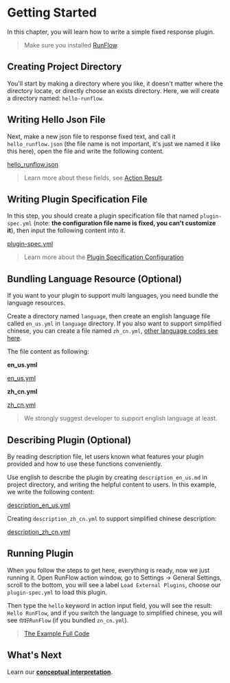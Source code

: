 # Getting Started

In this chapter, you will learn how to write a simple fixed response plugin.

> Make sure you installed [RunFlow](https://myrest.top/myflow).

## Creating Project Directory

You'll start by making a directory where you like, it doesn't matter where the directory locate, or directly choose an exists directory. Here, we will create a directory named: `hello-runflow`.

## Writing Hello Json File

Next, make a new json file to response fixed text, and call it `hello_runflow.json` (the file name is not important, it's just we named it like this here), open the file and write the following content.

[hello_runflow.json](hello-runflow/hello_runflow.json ':include :type=code')

> Learn more about these fields, see [Action Result](appendix/action_result.md#action-result-fields-explanation).

## Writing Plugin Specification File

In this step, you should create a plugin specification file that named `plugin-spec.yml` (note: **the configuration file name is fixed, you can't customize it**), then input the following content into it.

[plugin-spec.yml](hello-runflow/plugin-spec.yml ':include :type=code')

> Learn more about the [Plugin Specification Configuration](appendix/plugin_specification.md#plugin-specification)

## Bundling Language Resource (Optional)

If you want to your plugin to support multi languages, you need bundle the language resources.

Create a directory named `language`, then create an english language file called `en_us.yml` in `language` directory. If you also want to support simplified chinese, you can create a file named `zh_cn.yml`, [other language codes see here](appendix/language_code.md#language-code).

The file content as following:

**en_us.yml**

[en_us.yml](hello-runflow/language/en_us.yml ':include :type=code')

**zh_cn.yml**

[zh_cn.yml](hello-runflow/language/zh_cn.yml ':include :type=code')


> We strongly suggest developer to support english language at least.

## Describing Plugin (Optional)

By reading description file, let users known what features your plugin provided and how to use these functions conveniently.

Use english to describe the plugin by creating `description_en_us.md` in project directory, and writing the helpful content to users. In this example, we write the following content:

[description_en_us.yml](hello-runflow/description_en_us.md ':include :type=code')

Creating `description_zh_cn.yml` to support simplified chinese description:

[description_zh_cn.yml](hello-runflow/description_zh_cn.md ':include :type=code')

## Running Plugin

When you follow the steps to get here, everything is ready, now we just running it. Open RunFlow action window, go to Settings -> General Settings, scroll to the bottom, you will see a label `Load External Plugins`, choose our `plugin-spec.yml` to load this plugin.

Then type the `hello` keyword in action input field, you will see the result: `Hello RunFlow`, and if you switch the language to simplified chinese, you will see `你好RunFlow` (if you bundled `zn_cn.yml`).

> [The Example Full Code](https://github.com/myrestop/myflow-plugin-guide/tree/master/hello-runflow)

## What's Next

Learn our [**conceptual interpretation**](conceptual_interpretation.md#conceptual-interpretation).

